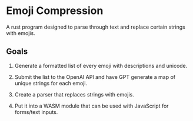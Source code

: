 # Emoji Compression

A rust program designed to parse through text and replace certain strings with emojis.

## Goals

1. Generate a formatted list of every emoji with descriptions and unicode.

2. Submit the list to the OpenAI API and have GPT generate a map of unique strings for each emoji.

3. Create a parser that replaces strings with emojis.

4. Put it into a WASM module that can be used with JavaScript for forms/text inputs.